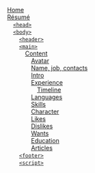 [Home](Home)  
[Résumé](Résumé)  
&emsp;[`<head>`](Résumé#head)  
&emsp;[`<body>`](Résumé#body)  
&emsp;&emsp;[`<header>`](Résumé#header)  
&emsp;&emsp;[`<main>`](Résumé#main)  
&emsp;&emsp;&emsp;[Content](Résumé#content)  
&emsp;&emsp;&emsp;&emsp;[Avatar](Résumé#avatar)  
&emsp;&emsp;&emsp;&emsp;[Name, job, contacts](Résumé#name-job-contacts)  
&emsp;&emsp;&emsp;&emsp;[Intro](Résumé#intro)  
&emsp;&emsp;&emsp;&emsp;[Experience](Résumé#experience)  
&emsp;&emsp;&emsp;&emsp;&emsp;[Timeline](Résumé#timeline)  
&emsp;&emsp;&emsp;&emsp;[Languages](Résumé#languages)  
&emsp;&emsp;&emsp;&emsp;[Skills](Résumé#skills)  
&emsp;&emsp;&emsp;&emsp;[Character](Résumé#character)  
&emsp;&emsp;&emsp;&emsp;[Likes](Résumé#likes)  
&emsp;&emsp;&emsp;&emsp;[Dislikes](Résumé#dislikes)  
&emsp;&emsp;&emsp;&emsp;[Wants](Résumé#wants)  
&emsp;&emsp;&emsp;&emsp;[Education](Résumé#education)  
&emsp;&emsp;&emsp;&emsp;[Articles](Résumé#articles)  
&emsp;&emsp;[`<footer>`](Résumé#footer)  
&emsp;&emsp;[`<script>`](Résumé#script)  